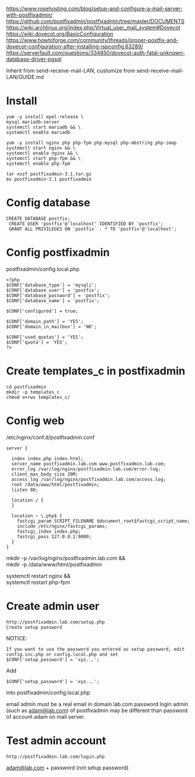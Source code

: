 https://www.rosehosting.com/blog/setup-and-configure-a-mail-server-with-postfixadmin/
https://github.com/postfixadmin/postfixadmin/tree/master/DOCUMENTS
https://wiki.archlinux.org/index.php/Virtual_user_mail_system#Dovecot
https://wiki.dovecot.org/BasicConfiguration
https://www.howtoforge.com/community/threads/proper-postfix-and-dovecot-configuration-after-installing-ispconfig.63289/
https://serverfault.com/questions/334850/dovecot-auth-fatal-unknown-database-driver-pgsql


Inherit from send-receive-mail-LAN, customize from send-receive-mail-LAN/GUIDE.md

# Install
```
yum -y install epel-release \
mysql mariadb-server
systemctl start mariadb && \
systemctl enable mariadb

yum -y install nginx php php-fpm php-mysql php-mbstring php-imap
systemctl start nginx && \
systemctl enable nginx && \
systemctl start php-fpm && \
systemctl enable php-fpm

tar xvzf postfixadmin-3.1.tar.gz
mv postfixadmin-3.1 postfixadmin
```

# Config database
```
CREATE DATABASE postfix;
 CREATE USER 'postfix'@'localhost' IDENTIFIED BY 'postfix';
 GRANT ALL PRIVILEGES ON `postfix` . * TO 'postfix'@'localhost';
```

# Config postfixadmin

postfixadmin/config.local.php
```
<?php
$CONF['database_type'] = 'mysqli';
$CONF['database_user'] = 'postfix';
$CONF['database_password'] = 'postfix';
$CONF['database_name'] = 'postfix';

$CONF['configured'] = true;

$CONF['domain_path'] = 'YES';
$CONF['domain_in_mailbox'] = 'NO';

$CONF['used_quotas'] = 'YES';
$CONF['quota'] = 'YES';
?>
```

# Create templates_c in postfixadmin
```
cd postfixadmin
mkdir -p templates_c
chmod o+rwx templates_c/
```

# Config web
/etc/nginx/conf.d/postfixadmin.conf
```
server {

  index index.php index.html;
  server_name postfixadmin.lab.com www.postfixadmin.lab.com;
  error_log /var/log/nginx/postfixadmin.lab.com/error.log;
  client_max_body_size 20M;
  access_log /var/log/nginx/postfixadmin.lab.com/access.log;
  root /data/www/html/postfixadmin;
  listen 80;

  location / {
  }

  location ~ \.php$ {
    fastcgi_param SCRIPT_FILENAME $document_root$fastcgi_script_name;
    include /etc/nginx/fastcgi_params;
    fastcgi_index index.php;
    fastcgi_pass 127.0.0.1:9000;
  }
}
```
mkdir -p /var/log/nginx/postfixadmin.lab.com && \
mkdir -p /data/www/html/postfixadmin

systemctl restart nginx && \
systemctl restart php-fpm

# Create admin user
```
http://postfixadmin.lab.com/setup.php
Create setup password
```
NOTICE:
```
If you want to use the password you entered as setup password, edit config.inc.php or config.local.php and set
$CONF['setup_password'] = 'xyz...';
```
Add
```
$CONF['setup_password'] = 'xyz...';
```
into postfixadmin/config.local.php

email admin must be a real email in domain lab.com
password login admin (such as adam@lab.com) of postfixadmin may be different than password of account adam on mail server.

# Test admin account
```
http://postfixadmin.lab.com/login.php
```
adam@lab.com + password (not setup password)
